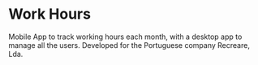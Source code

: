 # Work Hours
Mobile App to track working hours each month, with a desktop app to manage all the users. Developed for the Portuguese company Recreare, Lda.
